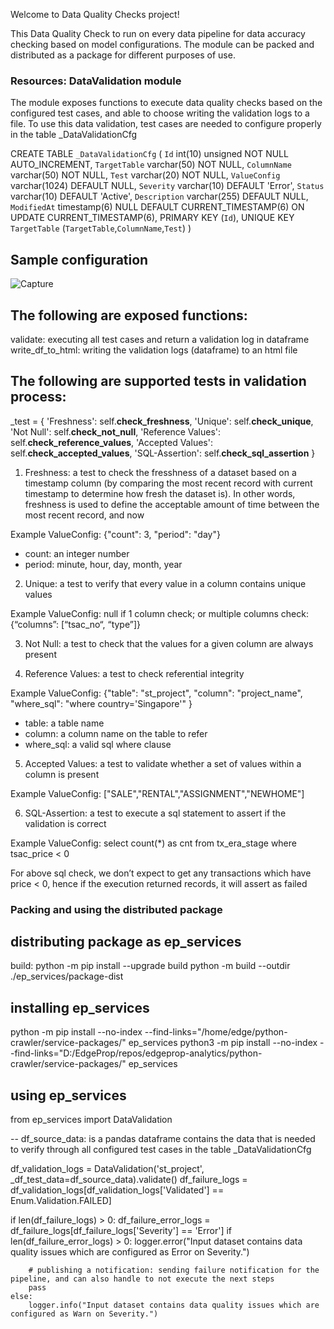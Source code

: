 Welcome to Data Quality Checks project!

This Data Quality Check to run on every data pipeline for data accuracy checking based on model configurations. The module can be packed and distributed as a package for different purposes of use.

### Resources: DataValidation module
The module exposes functions to execute data quality checks based on the configured test cases, and able to choose writing the validation
logs to a file. To use this data validation, test cases are needed to configure properly in the table _DataValidationCfg

CREATE TABLE `_DataValidationCfg` (
  `Id` int(10) unsigned NOT NULL AUTO_INCREMENT,
  `TargetTable` varchar(50) NOT NULL,
  `ColumnName` varchar(50) NOT NULL,
  `Test` varchar(20) NOT NULL,
  `ValueConfig` varchar(1024) DEFAULT NULL,
  `Severity` varchar(10) DEFAULT 'Error',
  `Status` varchar(10) DEFAULT 'Active',
  `Description` varchar(255) DEFAULT NULL,
  `ModifiedAt` timestamp(6) NULL DEFAULT CURRENT_TIMESTAMP(6) ON UPDATE CURRENT_TIMESTAMP(6),
  PRIMARY KEY (`Id`),
  UNIQUE KEY `TargetTable` (`TargetTable`,`ColumnName`,`Test`)
)

## Sample configuration
![Capture](https://github.com/quoc-n/Data-Quality-Check/assets/30258226/e8c6ad20-ac15-4460-95c9-58b90565af27)

## The following are exposed functions:
validate: executing all test cases and return a validation log in dataframe
write_df_to_html: writing the validation logs (dataframe) to an html file

## The following are supported tests in validation process:
_test = {
            'Freshness': self.__check_freshness__,
            'Unique': self.__check_unique__,
            'Not Null': self.__check_not_null__,
            'Reference Values': self.__check_reference_values__,
            'Accepted Values': self.__check_accepted_values__,
            'SQL-Assertion': self.__check_sql_assertion__
        }
1. Freshness: a test to check the fresshness of a dataset based on a timestamp column (by comparing the most recent record with current timestamp to determine how fresh the dataset is). In other words, freshness is used to define the acceptable amount of time between the most recent record, and now

Example ValueConfig: {"count": 3, "period": "day"}
- count: an integer number
- period: minute, hour, day, month, year

2. Unique: a test to verify that every value in a column contains unique values

Example ValueConfig: null if 1 column check; or multiple columns check: {“columns”: [“tsac_no“, “type”]}

3. Not Null: a test to check that the values for a given column are always present

4. Reference Values: a test to check referential integrity

Example ValueConfig: {"table": "st_project", "column": "project_name",  "where_sql": "where country='Singapore'" }
- table: a table name
- column: a column name on the table to refer
- where_sql: a valid sql where clause

5. Accepted Values: a test to validate whether a set of values within a column is present

Example ValueConfig: ["SALE","RENTAL","ASSIGNMENT","NEWHOME"]

6. SQL-Assertion: a test to execute a sql statement to assert if the validation is correct

Example ValueConfig: select count(*) as cnt from tx_era_stage where tsac_price < 0

For above sql check, we don’t expect to get any transactions which have price < 0, hence if the execution returned records, it will assert as failed


### Packing and using the distributed package 
## distributing package as ep_services
build:
python -m pip install --upgrade build
python -m build --outdir ./ep_services/package-dist

## installing ep_services
python -m pip install --no-index --find-links="/home/edge/python-crawler/service-packages/" ep_services
python3 -m pip install --no-index --find-links="D:/EdgeProp/repos/edgeprop-analytics/python-crawler/service-packages/" ep_services

## using ep_services
from ep_services import DataValidation

-- df_source_data: is a pandas dataframe contains the data that is needed to verify through all configured test cases in the table _DataValidationCfg

df_validation_logs = DataValidation('st_project', _df_test_data=df_source_data).validate()
df_failure_logs = df_validation_logs[df_validation_logs['Validated'] == Enum.Validation.FAILED]

if len(df_failure_logs) > 0:
    df_failure_error_logs = df_failure_logs[df_failure_logs['Severity'] == 'Error']
    if len(df_failure_error_logs) > 0:
        logger.error("Input dataset contains data quality issues which are configured as Error on Severity.")

        # publishing a notification: sending failure notification for the pipeline, and can also handle to not execute the next steps
        pass
    else:
        logger.info("Input dataset contains data quality issues which are configured as Warn on Severity.")

